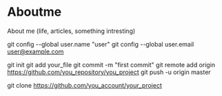 # Aboutme
About me (life, articles, something intresting)


git config --global user.name "user"
git config --global user.email user@example.com

git init
git add your_file
git commit -m "first commit"
git remote add origin https://github.com/you_repository/you_project
git push -u origin master

git clone https://github.com/you_account/your_project
